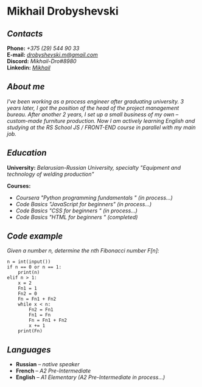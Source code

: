 # Mikhail Drobyshevski
## ***Contacts***
**Phone:**   *+375 (29) 544 90 33*  
**E-mail:**   *drobyshevski.m@gmail.com*  
**Discord:**  *Mikhail-Dro#8980*  
**Linkedin:** *[Mikhail](https://www.linkedin.com/in/mikhail-drobyshevski-654999225//)*
## ***About me***
*I've been working as a process engineer after graduating university. 3 years later, I got the position of the head of the project management bureau. After another 2 years, I set up a small business of my own – custom-made furniture production. Now I am actively learning English and studying at the RS School JS / FRONT-END course in parallel with my main job.*
## ***Education***
**University:** *Belarusian-Russian University, specialty "Equipment and technology of welding production"*  
  
  **Courses:**
+ *Coursera "Python programming fundamentals " (in process…)*
+ *Code Basics  "JavaScript for beginners" (in process…)*
+ *Code Basics  "CSS  for beginners " (in process…)*
+ *Code Basics  "HTML for beginners " (completed)*
## ***Code example***
*Given a number n, determine the nth Fibonacci number F[n]:*  
```
n = int(input())
if n == 0 or n == 1:
    print(n)
elif n > 1:
    x = 2
    Fn1 = 1
    Fn2 = 0
    Fn = Fn1 + Fn2
    while x < n:
        Fn2 = Fn1
        Fn1 = Fn
        Fn = Fn1 + Fn2
        x += 1
    print(Fn)
```
## ***Languages***
+ **Russian** *– native speaker*
+ **French** *– A2 Pre-Intermediate*
+ **English** *– A1 Elementary (A2 Pre-Intermediate in process…)*